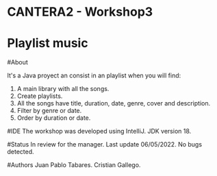 # CANTERA2 - Workshop3

# Playlist music

#About 

It's a Java proyect an consist in an playlist when you will find:
1. A main library with all the songs.
2. Create playlists.
3. All the songs have title, duration, date, genre, cover and description.
4. Filter by genre or date.
5. Order by duration or date. 

#IDE
The workshop was developed using IntelliJ.
JDK version 18.

#Status 
In review for the manager.
Last update 06/05/2022.
No bugs detected.

#Authors
Juan Pablo Tabares.
Cristian Gallego. 
